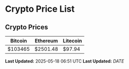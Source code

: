 # Crypto Price List

## Crypto Prices
| Bitcoin | Ethereum | Litecoin |
| ------- | -------- | -------- |
| $103465 | $2501.48 | $97.94 |
**Last Updated:** 2025-05-18 06:51 UTC
**Last Updated:** $DATE$
